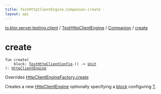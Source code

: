 ```yaml
---
title: TestHttpClientEngine.Companion.create - 
layout: api
---
```


<div class='api-docs-breadcrumbs'><a href="../../index.html">io.ktor.server.testing.client</a> / <a href="../index.html">TestHttpClientEngine</a> / <a href="index.html">Companion</a> / <a href="./create.html">create</a></div>

# create

<div class="signature"><code><span class="keyword">fun </span><span class="identifier">create</span><span class="symbol">(</span><br/>&nbsp;&nbsp;&nbsp;&nbsp;<span class="parameterName" id="io.ktor.server.testing.client.TestHttpClientEngine.Companion$create(kotlin.Function1((io.ktor.server.testing.client.TestHttpClientConfig, kotlin.Unit)))/block">block</span><span class="symbol">:</span>&nbsp;<a href="../../-test-http-client-config/index.html"><span class="identifier">TestHttpClientConfig</span></a><span class="symbol">.</span><span class="symbol">(</span><span class="symbol">)</span>&nbsp;<span class="symbol">-&gt;</span>&nbsp;<a href="https://kotlinlang.org/api/latest/jvm/stdlib/kotlin/-unit/index.html"><span class="identifier">Unit</span></a><br/><span class="symbol">)</span><span class="symbol">: </span><a href="../../../io.ktor.client.engine/-http-client-engine/index.html"><span class="identifier">HttpClientEngine</span></a></code></div>

Overrides <a href="../../../io.ktor.client.engine/-http-client-engine-factory/create.html">HttpClientEngineFactory.create</a>

Creates a new <a href="../../../io.ktor.client.engine/-http-client-engine/index.html">HttpClientEngine</a> optionally specifying a <a href="create.html#io.ktor.server.testing.client.TestHttpClientEngine.Companion$create(kotlin.Function1((io.ktor.server.testing.client.TestHttpClientConfig, kotlin.Unit)))/block">block</a> configuring <a href="#">T</a>.

